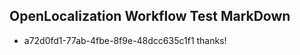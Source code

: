 ## OpenLocalization Workflow Test MarkDown
* a72d0fd1-77ab-4fbe-8f9e-48dcc635c1f1 thanks!

<!--HONumber=Jul16_HO5-->


